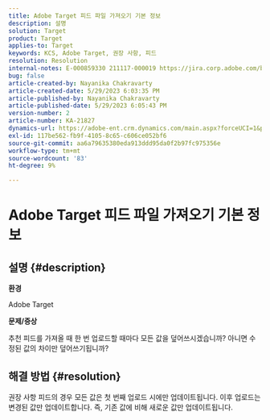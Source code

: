 ```yaml
---
title: Adobe Target 피드 파일 가져오기 기본 정보
description: 설명
solution: Target
product: Target
applies-to: Target
keywords: KCS, Adobe Target, 권장 사항, 피드
resolution: Resolution
internal-notes: E-000859330 211117-000019 https://jira.corp.adobe.com/browse/RECS-5411
bug: false
article-created-by: Nayanika Chakravarty
article-created-date: 5/29/2023 6:03:35 PM
article-published-by: Nayanika Chakravarty
article-published-date: 5/29/2023 6:05:43 PM
version-number: 2
article-number: KA-21827
dynamics-url: https://adobe-ent.crm.dynamics.com/main.aspx?forceUCI=1&pagetype=entityrecord&etn=knowledgearticle&id=2b332d1f-4bfe-ed11-8f6e-6045bd006793
exl-id: 117be562-fb9f-4105-8c65-c606ce052bf6
source-git-commit: aa6a79635380eda913ddd95da0f2b97fc975356e
workflow-type: tm+mt
source-wordcount: '83'
ht-degree: 9%

---
```


# Adobe Target 피드 파일 가져오기 기본 정보

## 설명 {#description}


<b>환경</b>

Adobe Target

<b>문제/증상</b>

추천 피드를 가져올 때 한 번 업로드할 때마다 모든 값을 덮어쓰시겠습니까? 아니면 수정된 값의 차이만 덮어쓰기됩니까?


## 해결 방법 {#resolution}


권장 사항 피드의 경우 모든 값은 첫 번째 업로드 시에만 업데이트됩니다. 이후 업로드는 변경된 값만 업데이트합니다. 즉, 기존 값에 비해 새로운 값만 업데이트됩니다.

